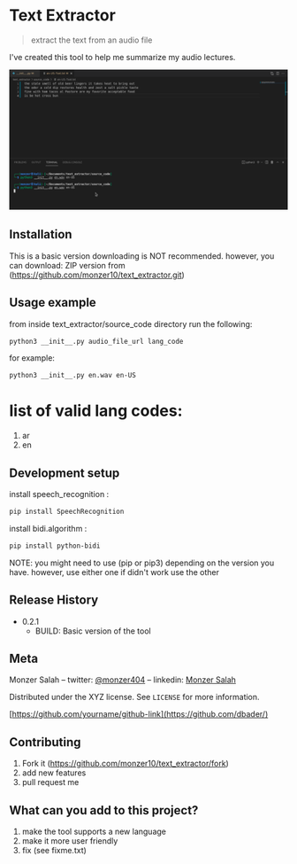 # Text Extractor
> extract the text from an audio file

I've created this tool to help me summarize my audio lectures. 


![](example.png)


## Installation

This is a basic version downloading is NOT recommended. however, you can download:
ZIP version from (https://github.com/monzer10/text_extractor.git)


## Usage example

from inside text_extractor/source_code directory run the following:

```sh
python3 __init__.py audio_file_url lang_code
```

for example:

```sh
python3 __init__.py en.wav en-US
```

# list of valid lang codes:
1. ar
2. en


## Development setup

install speech_recognition :

```sh
pip install SpeechRecognition
```

install bidi.algorithm :

```sh
pip install python-bidi
```

NOTE: you might need to use (pip or pip3) depending on the version you have. however,
use either one if didn't work use the other


## Release History

* 0.2.1
    * BUILD: Basic version of the tool


## Meta

Monzer Salah 
    – twitter: [@monzer404](https://www.twitter.com/monzer404) 
    – linkedin: [Monzer Salah](https://www.linkedin.com/in/monzer-salah-b83475201/)

Distributed under the XYZ license. See ``LICENSE`` for more information.

[https://github.com/yourname/github-link](https://github.com/dbader/)


## Contributing

1. Fork it (<https://github.com/monzer10/text_extractor/fork>)
2. add new features
3. pull request me


## What can you add to this project?

1. make the tool supports a new language
2. make it more user friendly
3. fix (see fixme.txt)